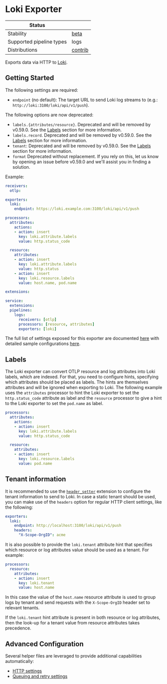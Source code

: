 # Loki Exporter

| Status                   |           |
| ------------------------ |-----------|
| Stability                | [beta]    |
| Supported pipeline types | logs      |
| Distributions            | [contrib] |

Exports data via HTTP to [Loki](https://grafana.com/docs/loki/latest/).

## Getting Started

The following settings are required:

- `endpoint` (no default): The target URL to send Loki log streams to (e.g.: `http://loki:3100/loki/api/v1/push`).

The following options are now deprecated:

- `labels.{attributes/resource}`. Deprecated and will be removed by v0.59.0. See the [Labels](#labels) section for more information.
- `labels.record`. Deprecated and will be removed by v0.59.0. See the [Labels](#labels) section for more information.
- `tenant`: Deprecated and will be removed by v0.59.0. See the [Labels](#tenant-information) section for more information.
- `format` Deprecated without replacement. If you rely on this, let us know by opening an issue before v0.59.0 and we'll assist you in finding a solution.

Example:
```yaml
receivers:
  otlp:

exporters:
  loki:
    endpoint: https://loki.example.com:3100/loki/api/v1/push

processors:
  attributes:
    actions:
    - action: insert
      key: loki.attribute.labels
      value: http.status_code

  resource:
    attributes:
    - action: insert
      key: loki.attribute.labels
      value: http.status
    - action: insert
      key: loki.resource.labels
      value: host.name, pod.name

extensions:

service:
  extensions:
  pipelines:
    logs:
      receivers: [otlp]
      processors: [resource, attributes]
      exporters: [loki]
```

The full list of settings exposed for this exporter are documented [here](./config.go) with detailed sample
configurations [here](./testdata/config.yaml).

## Labels

The Loki exporter can convert OTLP resource and log attributes into Loki labels, which are indexed. For that, you need to configure
hints, specifying which attributes should be placed as labels. The hints are themselves attributes and will be ignored when
exporting to Loki. The following example uses the `attributes` processor to hint the Loki exporter to set the `http.status_code` 
attribute as label and the `resource` processor to give a hint to the Loki exporter to set the `pod.name` as label.

```yaml
processors:
  attributes:
    actions:
    - action: insert
      key: loki.attribute.labels
      value: http.status_code

  resource:
    attributes:
    - action: insert
      key: loki.resource.labels
      value: pod.name
```

## Tenant information

It is recommended to use the [`header_setter`](../../extension/headerssetterextension/README.md) extension to configure the tenant information to send to Loki. In case a static tenant
should be used, you can make use of the `headers` option for regular HTTP client settings, like the following:

```yaml
exporters:
  loki:
    endpoint: http://localhost:3100/loki/api/v1/push
    headers:
      "X-Scope-OrgID": acme
```

It is also possible to provide the `loki.tenant` attribute hint that specifies
which resource or log attributes value should be used as a tenant. For example:

```yaml
processors:
  resource:
    attributes:
    - action: insert
      key: loki.tenant
      value: host.name
```

In this case the value of the `host.name` resource attribute is used to group logs
by tenant and send requests with the `X-Scope-OrgID` header set to relevant tenants.

If the `loki.tenant` hint attribute is present in both resource or log attributes,
then the look-up for a tenant value from resource attributes takes precedence.

## Advanced Configuration

Several helper files are leveraged to provide additional capabilities automatically:

- [HTTP settings](https://github.com/open-telemetry/opentelemetry-collector/blob/main/config/confighttp/README.md)
- [Queuing and retry settings](https://github.com/open-telemetry/opentelemetry-collector/blob/main/exporter/exporterhelper/README.md)

[beta]:https://github.com/open-telemetry/opentelemetry-collector#beta
[contrib]:https://github.com/open-telemetry/opentelemetry-collector-releases/tree/main/distributions/otelcol-contrib
